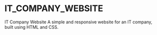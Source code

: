 # IT_COMPANY_WEBSITE
  IT Company Website A simple and responsive website for an IT company, built using HTML and CSS. 
